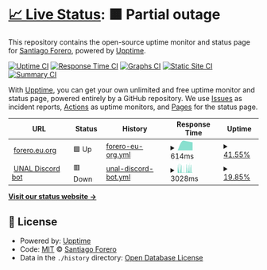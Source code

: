 # [📈 Live Status](https://status.forero.xyz): <!--live status--> **🟧 Partial outage**

This repository contains the open-source uptime monitor and status page for [Santiago Forero](forero.xyz), powered by [Upptime](https://github.com/upptime/upptime).

[![Uptime CI](https://github.com/forerosantiago/upptime/workflows/Uptime%20CI/badge.svg)](https://github.com/forerosantiago/upptime/actions?query=workflow%3A%22Uptime+CI%22)
[![Response Time CI](https://github.com/forerosantiago/upptime/workflows/Response%20Time%20CI/badge.svg)](https://github.com/forerosantiago/upptime/actions?query=workflow%3A%22Response+Time+CI%22)
[![Graphs CI](https://github.com/forerosantiago/upptime/workflows/Graphs%20CI/badge.svg)](https://github.com/forerosantiago/upptime/actions?query=workflow%3A%22Graphs+CI%22)
[![Static Site CI](https://github.com/forerosantiago/upptime/workflows/Static%20Site%20CI/badge.svg)](https://github.com/forerosantiago/upptime/actions?query=workflow%3A%22Static+Site+CI%22)
[![Summary CI](https://github.com/forerosantiago/upptime/workflows/Summary%20CI/badge.svg)](https://github.com/forerosantiago/upptime/actions?query=workflow%3A%22Summary+CI%22)

With [Upptime](https://upptime.js.org), you can get your own unlimited and free uptime monitor and status page, powered entirely by a GitHub repository. We use [Issues](https://github.com/forerosantiago/upptime/issues) as incident reports, [Actions](https://github.com/forerosantiago/upptime/actions) as uptime monitors, and [Pages](https://status.forero.xyz) for the status page.

<!--start: status pages-->
<!-- This summary is generated by Upptime (https://github.com/upptime/upptime) -->
<!-- Do not edit this manually, your changes will be overwritten -->
<!-- prettier-ignore -->
| URL | Status | History | Response Time | Uptime |
| --- | ------ | ------- | ------------- | ------ |
| <img alt="" src="https://icons.duckduckgo.com/ip3/forero.eu.org.ico" height="13"> [forero.eu.org](https://forero.eu.org) | 🟩 Up | [forero-eu-org.yml](https://github.com/forerosantiago/upptime/commits/HEAD/history/forero-eu-org.yml) | <details><summary><img alt="Response time graph" src="./graphs/forero-eu-org/response-time-week.png" height="20"> 614ms</summary><br><a href="https://status.forero.eu.org/history/forero-eu-org"><img alt="Response time 265" src="https://img.shields.io/endpoint?url=https%3A%2F%2Fraw.githubusercontent.com%2Fforerosantiago%2Fupptime%2FHEAD%2Fapi%2Fforero-eu-org%2Fresponse-time.json"></a><br><a href="https://status.forero.eu.org/history/forero-eu-org"><img alt="24-hour response time 556" src="https://img.shields.io/endpoint?url=https%3A%2F%2Fraw.githubusercontent.com%2Fforerosantiago%2Fupptime%2FHEAD%2Fapi%2Fforero-eu-org%2Fresponse-time-day.json"></a><br><a href="https://status.forero.eu.org/history/forero-eu-org"><img alt="7-day response time 614" src="https://img.shields.io/endpoint?url=https%3A%2F%2Fraw.githubusercontent.com%2Fforerosantiago%2Fupptime%2FHEAD%2Fapi%2Fforero-eu-org%2Fresponse-time-week.json"></a><br><a href="https://status.forero.eu.org/history/forero-eu-org"><img alt="30-day response time 614" src="https://img.shields.io/endpoint?url=https%3A%2F%2Fraw.githubusercontent.com%2Fforerosantiago%2Fupptime%2FHEAD%2Fapi%2Fforero-eu-org%2Fresponse-time-month.json"></a><br><a href="https://status.forero.eu.org/history/forero-eu-org"><img alt="1-year response time 265" src="https://img.shields.io/endpoint?url=https%3A%2F%2Fraw.githubusercontent.com%2Fforerosantiago%2Fupptime%2FHEAD%2Fapi%2Fforero-eu-org%2Fresponse-time-year.json"></a></details> | <details><summary><a href="https://status.forero.eu.org/history/forero-eu-org">41.55%</a></summary><a href="https://status.forero.eu.org/history/forero-eu-org"><img alt="All-time uptime 55.46%" src="https://img.shields.io/endpoint?url=https%3A%2F%2Fraw.githubusercontent.com%2Fforerosantiago%2Fupptime%2FHEAD%2Fapi%2Fforero-eu-org%2Fuptime.json"></a><br><a href="https://status.forero.eu.org/history/forero-eu-org"><img alt="24-hour uptime 100.00%" src="https://img.shields.io/endpoint?url=https%3A%2F%2Fraw.githubusercontent.com%2Fforerosantiago%2Fupptime%2FHEAD%2Fapi%2Fforero-eu-org%2Fuptime-day.json"></a><br><a href="https://status.forero.eu.org/history/forero-eu-org"><img alt="7-day uptime 41.55%" src="https://img.shields.io/endpoint?url=https%3A%2F%2Fraw.githubusercontent.com%2Fforerosantiago%2Fupptime%2FHEAD%2Fapi%2Fforero-eu-org%2Fuptime-week.json"></a><br><a href="https://status.forero.eu.org/history/forero-eu-org"><img alt="30-day uptime 10.94%" src="https://img.shields.io/endpoint?url=https%3A%2F%2Fraw.githubusercontent.com%2Fforerosantiago%2Fupptime%2FHEAD%2Fapi%2Fforero-eu-org%2Fuptime-month.json"></a><br><a href="https://status.forero.eu.org/history/forero-eu-org"><img alt="1-year uptime 55.46%" src="https://img.shields.io/endpoint?url=https%3A%2F%2Fraw.githubusercontent.com%2Fforerosantiago%2Fupptime%2FHEAD%2Fapi%2Fforero-eu-org%2Fuptime-year.json"></a></details>
| <img alt="" src="https://icons.duckduckgo.com/ip3/unal.forero.xyz.ico" height="13"> [UNAL Discord bot](https://unal.forero.xyz) | 🟥 Down | [unal-discord-bot.yml](https://github.com/forerosantiago/upptime/commits/HEAD/history/unal-discord-bot.yml) | <details><summary><img alt="Response time graph" src="./graphs/unal-discord-bot/response-time-week.png" height="20"> 3028ms</summary><br><a href="https://status.forero.eu.org/history/unal-discord-bot"><img alt="Response time 2914" src="https://img.shields.io/endpoint?url=https%3A%2F%2Fraw.githubusercontent.com%2Fforerosantiago%2Fupptime%2FHEAD%2Fapi%2Funal-discord-bot%2Fresponse-time.json"></a><br><a href="https://status.forero.eu.org/history/unal-discord-bot"><img alt="24-hour response time 3846" src="https://img.shields.io/endpoint?url=https%3A%2F%2Fraw.githubusercontent.com%2Fforerosantiago%2Fupptime%2FHEAD%2Fapi%2Funal-discord-bot%2Fresponse-time-day.json"></a><br><a href="https://status.forero.eu.org/history/unal-discord-bot"><img alt="7-day response time 3028" src="https://img.shields.io/endpoint?url=https%3A%2F%2Fraw.githubusercontent.com%2Fforerosantiago%2Fupptime%2FHEAD%2Fapi%2Funal-discord-bot%2Fresponse-time-week.json"></a><br><a href="https://status.forero.eu.org/history/unal-discord-bot"><img alt="30-day response time 3152" src="https://img.shields.io/endpoint?url=https%3A%2F%2Fraw.githubusercontent.com%2Fforerosantiago%2Fupptime%2FHEAD%2Fapi%2Funal-discord-bot%2Fresponse-time-month.json"></a><br><a href="https://status.forero.eu.org/history/unal-discord-bot"><img alt="1-year response time 3152" src="https://img.shields.io/endpoint?url=https%3A%2F%2Fraw.githubusercontent.com%2Fforerosantiago%2Fupptime%2FHEAD%2Fapi%2Funal-discord-bot%2Fresponse-time-year.json"></a></details> | <details><summary><a href="https://status.forero.eu.org/history/unal-discord-bot">19.85%</a></summary><a href="https://status.forero.eu.org/history/unal-discord-bot"><img alt="All-time uptime 99.23%" src="https://img.shields.io/endpoint?url=https%3A%2F%2Fraw.githubusercontent.com%2Fforerosantiago%2Fupptime%2FHEAD%2Fapi%2Funal-discord-bot%2Fuptime.json"></a><br><a href="https://status.forero.eu.org/history/unal-discord-bot"><img alt="24-hour uptime 28.84%" src="https://img.shields.io/endpoint?url=https%3A%2F%2Fraw.githubusercontent.com%2Fforerosantiago%2Fupptime%2FHEAD%2Fapi%2Funal-discord-bot%2Fuptime-day.json"></a><br><a href="https://status.forero.eu.org/history/unal-discord-bot"><img alt="7-day uptime 19.85%" src="https://img.shields.io/endpoint?url=https%3A%2F%2Fraw.githubusercontent.com%2Fforerosantiago%2Fupptime%2FHEAD%2Fapi%2Funal-discord-bot%2Fuptime-week.json"></a><br><a href="https://status.forero.eu.org/history/unal-discord-bot"><img alt="30-day uptime 80.77%" src="https://img.shields.io/endpoint?url=https%3A%2F%2Fraw.githubusercontent.com%2Fforerosantiago%2Fupptime%2FHEAD%2Fapi%2Funal-discord-bot%2Fuptime-month.json"></a><br><a href="https://status.forero.eu.org/history/unal-discord-bot"><img alt="1-year uptime 98.40%" src="https://img.shields.io/endpoint?url=https%3A%2F%2Fraw.githubusercontent.com%2Fforerosantiago%2Fupptime%2FHEAD%2Fapi%2Funal-discord-bot%2Fuptime-year.json"></a></details>

<!--end: status pages-->

[**Visit our status website →**](https://status.forero.xyz)

## 📄 License

- Powered by: [Upptime](https://github.com/upptime/upptime)
- Code: [MIT](./LICENSE) © [Santiago Forero](forero.xyz)
- Data in the `./history` directory: [Open Database License](https://opendatacommons.org/licenses/odbl/1-0/)
